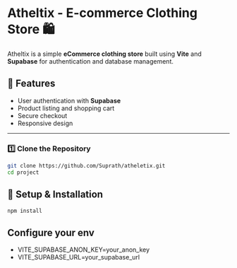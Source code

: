 # Atheltix - E-commerce Clothing Store 🛍️  

Atheltix is a simple **eCommerce clothing store** built using **Vite** and **Supabase** for authentication and database management.  

## 🚀 Features  
- User authentication with **Supabase**  
- Product listing and shopping cart  
- Secure checkout  
- Responsive design  

---
### 1️⃣ Clone the Repository  
```sh
git clone https://github.com/Suprath/atheletix.git
cd project
```
## 📌 Setup & Installation  
```sh
npm install
```

## Configure your env
- VITE_SUPABASE_ANON_KEY=your_anon_key
- VITE_SUPABASE_URL=your_supabase_url



